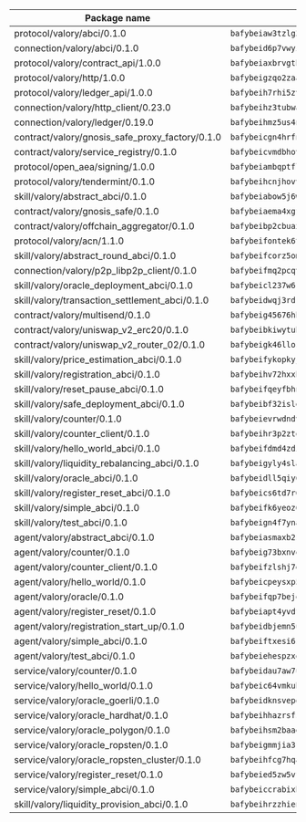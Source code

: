 | Package name                                                  | Package hash                                                  |
| ------------------------------------------------------------- | ------------------------------------------------------------- |
| protocol/valory/abci/0.1.0                                    | `bafybeiaw3tzlg3rkvnn5fcufblktmfwngmxugn4yo7pyjp76zz6aqtqcay` |
| connection/valory/abci/0.1.0                                  | `bafybeid6p7vwyikn7sntlpc36vymotldfgonjbk3qa5gfacxxamybhmpvy` |
| protocol/valory/contract_api/1.0.0                            | `bafybeiaxbrvgtbdrh4lslskuxyp4awyr4whcx3nqq5yrr6vimzsxg5dy64` |
| protocol/valory/http/1.0.0                                    | `bafybeigzqo2zaakcjtzzsm6dh4x73v72xg6ctk6muyp5uq5ueb7y34fbxy` |
| protocol/valory/ledger_api/1.0.0                              | `bafybeih7rhi5zvfvwakx5ifgxsz2cfipeecsh7bm3gnudjxtvhrygpcftq` |
| connection/valory/http_client/0.23.0                          | `bafybeihz3tubwado7j3wlivndzzuj3c6fdsp4ra5r3nqixn3ufawzo3wii` |
| connection/valory/ledger/0.19.0                               | `bafybeihmz5us4ntmzvgikpkx4tththrl7zvou4uiebvletdeliidiuhi6m` |
| contract/valory/gnosis_safe_proxy_factory/0.1.0               | `bafybeicgn4hrfnjqqrpq2yjyuifpp24liwijsnvwzkfl7wdixlfmqgqesy` |
| contract/valory/service_registry/0.1.0                        | `bafybeicvmdbhovr247vvunz5rer7sai74jxxavfwxyundiq3ebfxc2pvya` |
| protocol/open_aea/signing/1.0.0                               | `bafybeiambqptflge33eemdhis2whik67hjplfnqwieoa6wblzlaf7vuo44` |
| protocol/valory/tendermint/0.1.0                              | `bafybeihcnjhovvyyfbkuw5sjyfx2lfd4soeocfqzxz54g67333m6nk5gxq` |
| skill/valory/abstract_abci/0.1.0                              | `bafybeiabow5j6wc63szukedutrx6bia2agnju62avxsbhqkhchcwwpvu5i` |
| contract/valory/gnosis_safe/0.1.0                             | `bafybeiaema4xgfolq3nx26zu4o3kafro4aubmsjfwvzi5tfbp3fwg4cmoa` |
| contract/valory/offchain_aggregator/0.1.0                     | `bafybeibp2cbuaxj4sthoaf5vdbdos6am2kqcbomrt2x6cyqsmxu34jabbu` |
| protocol/valory/acn/1.1.0                                     | `bafybeifontek6tvaecatoauiule3j3id6xoktpjubvuqi3h2jkzqg7zh7a` |
| skill/valory/abstract_round_abci/0.1.0                        | `bafybeifcorz5ompna25z6w2kiyoxpxkizw3hvuxvkimjtxgqua6wg3xuqu` |
| connection/valory/p2p_libp2p_client/0.1.0                     | `bafybeifmq2pcqvuu2qbicmaojaoifbcoameqsntonoowoss4ohquqgjqhm` |
| skill/valory/oracle_deployment_abci/0.1.0                     | `bafybeicl237w6rlmkor35egrwnruvrq4p5qyhq3jmdum24sr7t4fn5lywi` |
| skill/valory/transaction_settlement_abci/0.1.0                | `bafybeidwqj3rdrvaqefzmxmzo5xkb7af3dztri55ju7hn6uhhsz4tbgyu4` |
| contract/valory/multisend/0.1.0                               | `bafybeig45676hbh4c3p3mujrrskxgxww4cxdyyginlg5rmmav6orv4gtya` |
| contract/valory/uniswap_v2_erc20/0.1.0                        | `bafybeibkiwytuhhvxbisoxcybrx4lfstk6bvtriltles7fxxpy37yq45ja` |
| contract/valory/uniswap_v2_router_02/0.1.0                    | `bafybeigk46llosgsfz3zp7gdz44t4libzqqqq7zi6d5wsjpz43evn6ww4m` |
| skill/valory/price_estimation_abci/0.1.0                      | `bafybeifykopkyj3xl7hwxet6nzwtsdu5te45dsbvzfthfrrwiwqrxbfk5m` |
| skill/valory/registration_abci/0.1.0                          | `bafybeihv72hxxbxmhb5qtbbz6ki3rndphuo4soahvgkpt5x2znk65zagd4` |
| skill/valory/reset_pause_abci/0.1.0                           | `bafybeifqeyfbhn5i54vdrwrxpfqrcd7aiovpyzbzusuacxqhdsrlropibm` |
| skill/valory/safe_deployment_abci/0.1.0                       | `bafybeibf32islevjehgw42jug2lq2xx3hh7zd6vemb6tuckt4vigol6gyu` |
| skill/valory/counter/0.1.0                                    | `bafybeievrwdndvczmjyetfa6sag5rwy5texjvfdf3ul25ze2s5i3h3bx2q` |
| skill/valory/counter_client/0.1.0                             | `bafybeihr3p2ztqpbgzuo4xi7gwq4hjcc3khibirritnxkajaugshlzxjke` |
| skill/valory/hello_world_abci/0.1.0                           | `bafybeifdmd4zdifqolxcdx7n7lq5a674q33tekzh4gsnne4mx2px74iwnu` |
| skill/valory/liquidity_rebalancing_abci/0.1.0                 | `bafybeigyly4slahvejhjb46twn2c3k7sswoaay4u5zfofdjewzazhr2twi` |
| skill/valory/oracle_abci/0.1.0                                | `bafybeidll5qiy6kjsvwkv6euk7h2hbvrneg5gcefwnt7jvjnsddebcumhi` |
| skill/valory/register_reset_abci/0.1.0                        | `bafybeics6td7r6lnm5ypxdxwpsdzihaq7cpfizrqovetydtmvedq252lza` |
| skill/valory/simple_abci/0.1.0                                | `bafybeifk6yeoz65tir2gytjnigxqjw54ism7y2oe4wqruumrqwr6r5kfie` |
| skill/valory/test_abci/0.1.0                                  | `bafybeign4f7ynadvqsaoccdbth4vqqyr7gfi7hl23n2wtnunjirxc4epwa` |
| agent/valory/abstract_abci/0.1.0                              | `bafybeiasmaxb2snedvbokngo5e3wyythfl77evbb5xoaffjwiplm5rvpa4` |
| agent/valory/counter/0.1.0                                    | `bafybeig73bxnvqvsralyzsaxlus63iyk4yu3umtneqjp73tdfmdvva6cnu` |
| agent/valory/counter_client/0.1.0                             | `bafybeifzlshj7eulup2a27az3kcahqvtsy5zjj62dlvgrq655xv7rxxzta` |
| agent/valory/hello_world/0.1.0                                | `bafybeicpeysxp5xs3gbjrvl6xjpar3czwhbjikvicaxe4lid6kq3hoey3e` |
| agent/valory/oracle/0.1.0                                     | `bafybeifqp7bejqa2zdzzbgoefjhrtt3lejgbaygbpmdnmj7jigrq7afm5u` |
| agent/valory/register_reset/0.1.0                             | `bafybeiapt4yvdfwzqrh72sxnqkp2kqcvtdvlbbkvrp2umc76qhd4vjt4ui` |
| agent/valory/registration_start_up/0.1.0                      | `bafybeidbjemn5u4jnfqglhtfhdrcdsnisk3ukgx4dvzwa7lbw6atjqecqq` |
| agent/valory/simple_abci/0.1.0                                | `bafybeiftxesi6srjsd7kytinfi6bqpkgh6yqqms7l342bz5ckcm3mwzbuq` |
| agent/valory/test_abci/0.1.0                                  | `bafybeiehespzxq4pzyuwm4kgwxuvc3zak4huna23lczbwlwya64qc54e2y` |
| service/valory/counter/0.1.0                                  | `bafybeidau7aw7ubwzkttnkdkkmeatm2syozkecpskzctyofko5bjh4haou` |
| service/valory/hello_world/0.1.0                              | `bafybeic64vmkubjtoywmerkricfyy7ehw3tzwcoemnzjblursnyx3rtvme` |
| service/valory/oracle_goerli/0.1.0                            | `bafybeidknsvepqhxm5572wbkftbirmens6qph6z2y4ft7i26x7kehshsvq` |
| service/valory/oracle_hardhat/0.1.0                           | `bafybeihhazrsfsjleorvudq62iij22c7362awzj3nn7kiqwsb4b67fil6q` |
| service/valory/oracle_polygon/0.1.0                           | `bafybeihsm2baaeanoqkwj6o6ykcgg7xv72l7vndfk4diiu34gas4xovwoy` |
| service/valory/oracle_ropsten/0.1.0                           | `bafybeigmmjia3k6aqw37ipb5rdpp62qrtybbkg3g3la7sqtnszyon3gmmy` |
| service/valory/oracle_ropsten_cluster/0.1.0                   | `bafybeihfcg7hqa4s5c5ue7b5o4kyihhccvixbuwa6paxh7opjsu4jazadq` |
| service/valory/register_reset/0.1.0                           | `bafybeied5zw5vfxhob73gfzt6rfa6xo6vdmltichfzqzvuok4iw4dlhleu` |
| service/valory/simple_abci/0.1.0                              | `bafybeiccrabixbu6ysrgcvfn7rcfgszie6njgjw56f3huvmoemfxjb2ewq` |
| skill/valory/liquidity_provision_abci/0.1.0                   | `bafybeihrzzhienak7veaiqsblyw52mjpq6bhnxwocicykevdeof47frn6i` |

